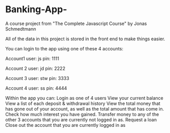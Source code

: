 # Banking-App-
A course project from "The Complete Javascript Course" by Jonas Schmedtmann


All of the data in this project is stored in the front end to make things easier.

You can login to the app using one of these 4 accounts:

Account1
user: js
pin: 1111


Account 2
user: jd
pin: 2222



Account 3
user: stw
pin: 3333



Account 4
user: ss
pin: 4444



Within the app you can:
Login as one of 4 users
View your current balance
View a list of each deposit & withdrawal history
View the total money that has gone out of your account, as well as the total amount that has come in.
Check how much interest you have gained.
Transfer money to any of the other 3 accounts that you are currently not logged in as.
Request a loan
Close out the account that you are currently logged in as
